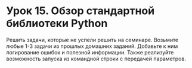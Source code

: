 # Урок 15. Обзор стандартной библиотеки Python
Решить задачи, которые не успели решить на семинаре.
Возьмите любые 1-3 задачи из прошлых домашних заданий.
Добавьте к ним логирование ошибок и полезной
информации. Также реализуйте возможность запуска из
командной строки с передачей параметров.